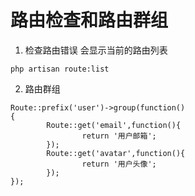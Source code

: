 # 路由检查和路由群组

1. 检查路由错误  会显示当前的路由列表

```
php artisan route:list
```

2. 路由群组

```
Route::prefix('user')->group(function()
{
		Route::get('email',function(){
				return '用户邮箱';
		});
		Route::get('avatar',function(){
				return '用户头像';
		});
});
```

